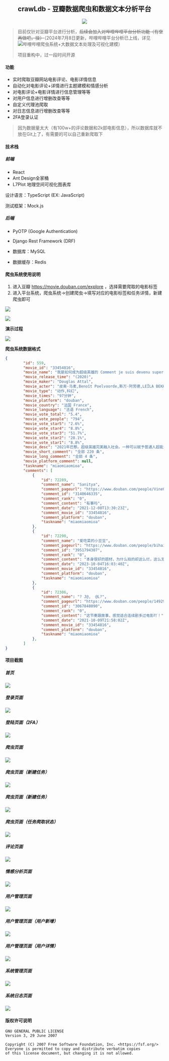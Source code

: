 <div align="center">
    <h2>crawLdb - 豆瓣数据爬虫和数据文本分析平台</h2>
    <img src="./images/header.jpg"/>
    <div align="center">
    </div> 
</div>


> 目前仅针对豆瓣平台进行分析，~~后续会加入对哔哩哔哩平台分析功能（有空再做吧，操）~~（2024年7月8日更新，哔哩哔哩平台分析已上线，详见 ![哔哩哔哩爬虫系统+大数据文本处理及可视化建模](https://github.com/icecliffs/bilibili-bigdata-analysis)）
>
> 项目重构中，过一段时间开源

#### 功能

- 实时爬取豆瓣网站电影评论、电影详情信息
- 自动化对电影评论+详情进行主题建模和情感分析
- 对电影评论+电影详情进行信息管理等等
- 对用户信息进行增删改查等等
- 自定义代理池爬取
- 对日志信息进行增删改查等等
- 2FA登录认证

> 因为数据量太大（有100w+的评论数据和2k部电影信息），所以数据库就不放在Git上了，有需要的可以自己重新爬取下

#### 技术栈

##### 前端

- React
- Ant Design全家桶
- L7Plot 地理空间可视化图表库

设计语言：TypeScript (EX: JavaScript)

测试框架：Mock.js

##### 后端

- PyOTP (Google Authentication)
- Django Rest Framework (DRF)
  
- 数据库：MySQL
- 数据缓存：Redis

#### 爬虫系统使用说明

1. 进入豆瓣 https://movie.douban.com/explore ，选择需要爬取的电影标签
2. 进入平台系统，爬虫系统->创建爬虫->填写对应的电影标签和任务详情，新建爬虫即可

![](./images/20.jpg)

![](./images/21.jpg)

**演示过程**

![](./images/19.gif)

**爬虫系统数据格式**

```json
{
		"id": 559,
		"movie_id": "33454816",
		"movie_name": "我是如何成为超级英雄的 Comment je suis devenu super-héros",
		"movie_release_time": "(2020)",
		"movie_maker": "Douglas Attal",
		"movie_acter": "皮奥·马麦,Benoît Poelvoorde,斯万·阿劳德,LEÏLA BEKHTI,VIMALA PONS",
		"movie_type": "动作,科幻",
		"movie_times": "97分钟",
		"movie_platform": "douban",
		"movie_country": "法国 France",
		"movie_language": "法语 French",
		"movie_vote_total": "5.4",
		"movie_vote_people": "794",
		"movie_vote_star5": "2.6%",
		"movie_vote_star4": "8.8%",
		"movie_vote_star3": "51.7%",
		"movie_vote_star2": "28.1%",
		"movie_vote_star1": "8.8%",
		"movie_desc": "2021年巴黎。超级英雄完美融入社会。一种可以赋予普通人超能力的神秘毒品在城市中传播。由于这类事件不断增多，莫罗中尉和沙尔茨曼被指派前去调查真相。他们将与两位资深治安会成员蒙特·卡洛和卡莉丝塔联手，竭尽全力遏制毒品的扩散。然而莫罗的过去重新浮出水面，事情变得十分棘手······",
		"movie_short_comment": "全部 220 条",
		"movie_long_comment": "全部 4 条",
		"movie_platform_comment": null,
		"taskname": "miaomiaomioa",
		"comments": [
			{
				"id": 72289,
				"comment_name": "Sanitya",
				"comment_pageurl": "https://www.douban.com/people/Vine0109/",
				"comment_id": "3140646335",
				"comment_rank": "0",
				"comment_content": "有事吗",
				"comment_date": "2021-12-08T13:30:23Z",
				"comment_movie_id": "33454816",
				"comment_platform": "douban",
				"taskname": "miaomiaomioa"
			},
			{
				"id": 72290,
				"comment_name": "爱吃菜的小豆豆",
				"comment_pageurl": "https://www.douban.com/people/bihailantianmen/",
				"comment_id": "3951794307",
				"comment_rank": "0",
				"comment_content": "本身很好的题材，为什么拍的却这么烂，这么无聊？完全看不下去了",
				"comment_date": "2023-10-04T16:03:40Z",
				"comment_movie_id": "33454816",
				"comment_platform": "douban",
				"taskname": "miaomiaomioa"
			},
			{
				"id": 72306,
				"comment_name": "? J@,  @L?",
				"comment_pageurl": "https://www.douban.com/people/149292382/",
				"comment_id": "3067848090",
				"comment_rank": "0",
				"comment_content": "这节奏跟故事，感觉适合连续剧多过电影吖！",
				"comment_date": "2021-10-09T21:58:02Z",
				"comment_movie_id": "33454816",
				"comment_platform": "douban",
				"taskname": "miaomiaomioa"
			},
        ]
}
```

#### 项目截图

##### 首页

![](./images/1.jpg)

##### 登录页面

![](./images/15.jpg)

##### 登陆页面（2FA）

![](./images/16.jpg)

##### 爬虫页面

![](./images/17.jpg)

##### 爬虫页面（新建任务）

![](./images/3.jpg)

##### 爬虫页面（新建任务）

![](./images/2.jpg)

##### 爬虫页面（任务爬取状态）

![](./images/18.jpg)

##### 评论页面

![](./images/4.jpg)

##### 情感分析页面

![](./images/7.jpg)

##### 用户管理页面

![](./images/10.jpg)

##### 用户管理页面（用户新增）

![](./images/11.jpg)

##### 用户管理页面（用户详情）

![](./images/12.jpg)

##### 系统管理页面

![](./images/13.jpg)

##### 系统日志页面

![](./images/14.jpg)

#### 版权许可说明

```
GNU GENERAL PUBLIC LICENSE
Version 3, 29 June 2007

Copyright (C) 2007 Free Software Foundation, Inc. <https://fsf.org/>
Everyone is permitted to copy and distribute verbatim copies
of this license document, but changing it is not allowed.
```
